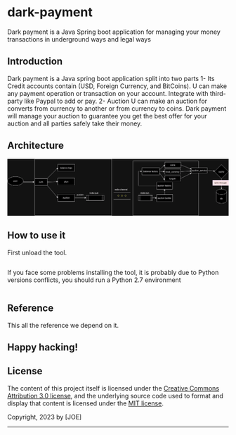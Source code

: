 # dark-payment




Dark payment is a Java Spring boot application for managing your money transactions in underground ways and legal ways

Introduction
-----------
Dark payment is a Java spring boot application split into two parts
1- Its Credit accounts contain (USD, Foreign Currency, and BitCoins).
U can make any payment operation or transaction on your account.
Integrate with third-party like Paypal to add or pay.
2- Auction
U can make an auction for converts from currency to another or from currency to coins.
Dark payment will manage your auction to guarantee you get the best offer for your auction and all parties safely take their money.

Architecture
-----------
![alt text](https://github.com/fancypandaa/dark-payment/blob/main/src/main/resources/docs/auction.drawio.png?raw=true)

How to use it
-------
First unload the tool.
```

```
If you face some problems installing the tool, it is probably due to Python versions conflicts, you should run a Python 2.7 environment
```

```

Reference
-------
This all the reference we depend on it.


Happy hacking!
-------


## License

The content of this project itself is licensed under the [Creative Commons Attribution 3.0 license](http://creativecommons.org/licenses/by/3.0/us/deed.en_US), and the underlying source code used to format and display that content is licensed under the [MIT license](http://opensource.org/licenses/mit-license.php).

Copyright, 2023 by [JOE]

-------------

